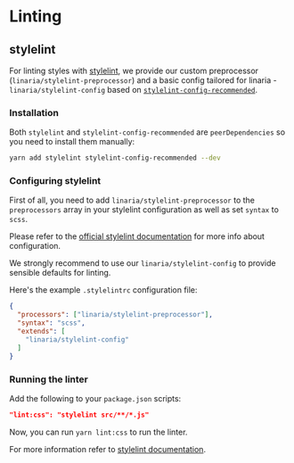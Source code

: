 # Linting

## stylelint

For linting styles with [stylelint](https://stylelint.io/), we provide our custom preprocessor (`linaria/stylelint-preprocessor`) and a basic config tailored for linaria - `linaria/stylelint-config` based on [`stylelint-config-recommended`](https://github.com/stylelint/stylelint-config-recommended).

### Installation

Both `stylelint` and `stylelint-config-recommended` are `peerDependencies` so you need to install them manually:

```bash
yarn add stylelint stylelint-config-recommended --dev
```

### Configuring stylelint

First of all, you need to add `linaria/stylelint-preprocessor` to the `preprocessors` array in your stylelint configuration as well as set `syntax` to `scss`.

Please refer to the [official stylelint documentation](https://stylelint.io/user-guide/configuration/) for more info about configuration.

We strongly recommend to use our `linaria/stylelint-config` to provide sensible defaults for linting.

Here's the example `.stylelintrc` configuration file:

```json
{
  "processors": ["linaria/stylelint-preprocessor"],
  "syntax": "scss",
  "extends": [
    "linaria/stylelint-config"
  ]
}
```

### Running the linter

Add the following to your `package.json` scripts:

```json
"lint:css": "stylelint src/**/*.js"
```

Now, you can run `yarn lint:css` to run the linter.

For more information refer to [stylelint documentation](https://stylelint.io/user-guide/cli/).
